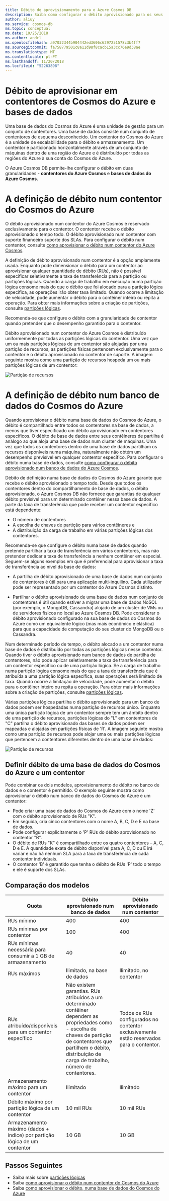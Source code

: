 ```yaml
---
title: Débito de aprovisionamento para o Azure Cosmos DB
description: Saiba como configurar o débito aprovisionado para os seus contentores do Azure Cosmos DB e as bases de dados.
author: aliuy
ms.service: cosmos-db
ms.topic: conceptual
ms.date: 10/25/2018
ms.author: andrl
ms.openlocfilehash: a97032344b904442ed3606c6297251578c3b4ff7
ms.sourcegitcommit: fa758779501c8a11d98f8cacb15a3cc76e9d38ae
ms.translationtype: MT
ms.contentlocale: pt-PT
ms.lasthandoff: 11/20/2018
ms.locfileid: "52263898"
---
```

# <a name="provision-throughput-on-azure-cosmos-containers-and-databases"></a>Débito de aprovisionar em contentores de Cosmos do Azure e bases de dados

Uma base de dados do Cosmos do Azure é uma unidade de gestão para um conjunto de contentores. Uma base de dados consiste num conjunto de contentores de esquema desconhecido. Um contentor do Cosmos do Azure é a unidade de escalabilidade para o débito e armazenamento. Um contentor é particionado horizontalmente através de um conjunto de máquinas dentro de uma região do Azure e é distribuído por todas as regiões do Azure à sua conta do Cosmos do Azure.

O Azure Cosmos DB permite-lhe configurar o débito em duas granularidades - **contentores do Azure Cosmos** e **bases de dados do Azure Cosmos**.

# <a name="setting-throughput-on-a-azure-cosmos-container"></a>A definição de débito num contentor do Cosmos do Azure  

O débito aprovisionado num contentor do Azure Cosmos é reservado exclusivamente para o contentor. O contentor recebe o débito aprovisionado o tempo todo. O débito aprovisionado num contentor com suporte financeiro suporte dos SLAs. Para configurar o débito num contentor, consulte [como aprovisionar o débito num contentor do Azure Cosmos](how-to-provision-container-throughput.md).

A definição de débito aprovisionado num contentor é a opção amplamente usada. Enquanto pode dimensionar o débito para um contentor ao aprovisionar qualquer quantidade de débito (RUs), não é possível especificar seletivamente a taxa de transferência para a partição ou partições lógicas. Quando a carga de trabalho em execução numa partição lógica consome mais do que o débito que foi alocado para a partição lógica específica, as operações irão obter taxa limitado. Quando ocorre a limitação de velocidade, pode aumentar o débito para o contêiner inteiro ou repita a operação. Para obter mais informações sobre a criação de partições, consulte [partições lógicas](partition-data.md).

Recomenda-se que configure o débito com a granularidade de contentor quando pretender que o desempenho garantido para o contentor.

Débito aprovisionado num contentor do Azure Cosmos é distribuído uniformemente por todas as partições lógicas do contentor. Uma vez que um ou mais partições lógicas de um contentor são alojadas por uma partição de recursos, as partições físicas pertencem exclusivamente para o contentor e o débito aprovisionado no contentor de suporte. A imagem seguinte mostra como uma partição de recursos hospeda um ou mais partições lógicas de um contentor:

![Partição de recursos](./media/set-throughput/resource-partition.png)

# <a name="setting-throughput-on-a-azure-cosmos-database"></a>A definição de débito num banco de dados do Cosmos do Azure

Quando aprovisionar o débito numa base de dados do Cosmos do Azure, o débito é compartilhado entre todos os contentores na base de dados, a menos que tiver especificado um débito aprovisionado em contentores específicos. O débito de base de dados entre seus contêineres de partilha é análogo ao que aloja uma base de dados num cluster de máquinas. Uma vez que todos os contentores dentro de uma base de dados partilham os recursos disponíveis numa máquina, naturalmente não obtém um desempenho previsível em qualquer contentor específico. Para configurar o débito numa base de dados, consulte [como configurar o débito aprovisionado num banco de dados do Azure Cosmos](how-to-provision-database-throughput.md).

Débito de definição numa base de dados do Cosmos do Azure garante que recebe o débito aprovisionado o tempo todo. Desde que todos os contentores dentro do compartilhamento de base de dados, o débito aprovisionado, o Azure Cosmos DB não fornece que garantias de qualquer débito previsível para um determinado contêiner nessa base de dados. A parte da taxa de transferência que pode receber um contentor específico está dependente:

* O número de contentores
* A escolha de chaves de partição para vários contêineres e
* A distribuição da carga de trabalho em várias partições lógicas dos contentores. 

Recomenda-se que configure o débito numa base de dados quando pretende partilhar a taxa de transferência em vários contentores, mas não pretender dedicar a taxa de transferência a nenhum contêiner em especial. Seguem-se alguns exemplos em que é preferencial para aprovisionar a taxa de transferência ao nível da base de dados:

* A partilha de débito aprovisionado de uma base de dados num conjunto de contentores é útil para uma aplicação multi-inquilino. Cada utilizador pode ser representado por um contentor do Azure Cosmos distinto.

* Partilhar o débito aprovisionado de uma base de dados num conjunto de contentores é útil quando estiver a migrar uma base de dados NoSQL (por exemplo, o MongoDB, Cassandra) alojado de um cluster de VMs ou de servidores físicos no local ao Azure Cosmos DB. Pode considerar o débito aprovisionado configurado na sua base de dados do Cosmos do Azure como um equivalente lógico (mas mais econômico e elástica) para que a capacidade de computação do seu cluster do MongoDB ou o Cassandra.  

Num determinado período de tempo, o débito alocado a um contentor numa base de dados é distribuído por todas as partições lógicas nesse contentor. Quando tiver o débito aprovisionado num banco de dados de partilha de contentores, não pode aplicar seletivamente a taxa de transferência para um contentor específico ou de uma partição lógica. Se a carga de trabalho numa partição lógica consome mais do que a taxa de transferência que é atribuída a uma partição lógica específica, suas operações será limitado de taxa. Quando ocorre a limitação de velocidade, pode aumentar o débito para o contêiner inteiro ou repita a operação. Para obter mais informações sobre a criação de partições, consulte [partições lógicas](partition-data.md).

Várias partições lógicas partilha o débito aprovisionado para um banco de dados podem ser hospedadas numa partição de recursos único. Enquanto uma única partição lógica de um contentor sempre tem um âmbito dentro de uma partição de recursos, partições lógicas do "L" em contentores de "C" partilha o débito aprovisionado das bases de dados podem ser mapeadas e alojadas em partições físicas de 'R'. A imagem seguinte mostra como uma partição de recursos pode alojar uma ou mais partições lógicas que pertencem a contentores diferentes dentro de uma base de dados:

![Partição de recursos](./media/set-throughput/resource-partition2.png)

## <a name="setting-throughput-on-a-azure-cosmos-database-and-a-container"></a>Definir débito de uma base de dados do Cosmos do Azure e um contentor

Pode combinar os dois modelos, aprovisionamento de débito no banco de dados e o contentor é permitido. O exemplo seguinte mostra como aprovisionar o débito num banco de dados do Cosmos do Azure e um contentor:

* Pode criar uma base de dados do Cosmos do Azure com o nome 'Z' com o débito aprovisionado de RUs "K". 
* Em seguida, cria cinco contentores com o nome A, B, C, D e E na base de dados.
* Pode configurar explicitamente o 'P' RUs do débito aprovisionado no contentor "B".
* O débito de RUs "K" é compartilhado entre os quatro contentores – A, C, D e E. A quantidade exata de débito disponível para A, C, D ou E irá variar e não há nenhum SLA para a taxa de transferência de cada contentor individuais.
* O contentor 'B' é garantido que tenha o débito de RUs 'P' todo o tempo e ele é suporte dos SLAs.

## <a name="comparison-of-models"></a>Comparação dos modelos

|**Quota**  |**Débito aprovisionado num banco de dados**  |**Débito aprovisionado num contentor**|
|---------|---------|---------|
|RUs mínimo |400 |400|
|RUs mínimas por contentor|100|400|
|RUs mínimas necessária para consumir a 1 GB de armazenamento|40|40|
|RUs máximos|Ilimitado, na base de dados|Ilimitado, no contentor|
|RUs atribuído/disponíveis para um contentor específico|Não existem garantias. RUs atribuídos a um determinado contêiner dependem as propriedades como - escolha de chaves de partição de contentores que partilhem o débito, distribuição de carga de trabalho, número de contentores. |Todos os RUs configurados no contentor exclusivamente estão reservados para o contentor.|
|Armazenamento máximo para um contentor|Ilimitado|Ilimitado|
|Débito máximo por partição lógica de um contentor|10 mil RUs|10 mil RUs|
|Armazenamento máximo (dados + índice) por partição lógica de um contentor|10 GB|10 GB|

## <a name="next-steps"></a>Passos Seguintes

* Saiba mais sobre [partições lógicas](partition-data.md)
* Saiba [como aprovisionar o débito num contentor do Cosmos do Azure](how-to-provision-container-throughput.md)
* Saiba [como aprovisionar o débito, numa base de dados do Cosmos do Azure](how-to-provision-database-throughput.md)

